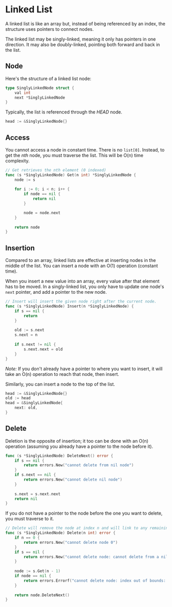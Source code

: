 # Linked List

A linked list is like an array but, instead of being referenced by an index, the structure uses pointers to connect nodes. 

The linked list may be singly-linked, meaning it only has pointers in one direction. It may also be doubly-linked, pointing both forward and back in the list.

## Node

Here's the structure of a linked list node:

```go
type SinglyLinkedNode struct {
	val int
	next *SinglyLinkedNode
}
```
Typically, the list is referenced through the _HEAD_ node.

```go
head := &SinglyLinkedNode{}
```

## Access

You cannot access a node in constant time. There is no `list[0]`. Instead, to get the _nth_ node, you must traverse the list. This will be O(n) time complexity.

```go
// Get retrieves the nth element (0 indexed)
func (s *SinglyLinkedNode) Get(n int) *SinglyLinkedNode {
	node := s
  
	for i := 0; i < n; i++ {
		if node == nil {
			return nil
		}

		node = node.next
	}
  
	return node
}
```

## Insertion

Compared to an array, linked lists are effective at inserting nodes in the middle of the list. You can insert a node with an O(1) operation (constant time).

When you insert a new value into an array, every value after that element has to be moved. 
In a singly-linked list, you only have to update one node's `next` pointer, and add a pointer to the new node.

```go
// Insert will insert the given node right after the current node.
func (s *SinglyLinkedNode) Insert(n *SinglyLinkedNode) {
	if s == nil {
		return
	}
  
	old := s.next
	s.next = n
  
	if s.next != nil {
		s.next.next = old
	}
}
```

_Note:_ If you don't already have a pointer to where you want to insert, it will take an O(n) operation to reach that node, then insert.

Similarly, you can insert a node to the top of the list.

```go
head := &SinglyLinkedNode{}
old := head
head = &SinglyLinkedNode{
	next: old,
}
```

## Delete

Deletion is the opposite of insertion; it too can be done with an O(n) operation (assuming you already have a pointer to the node before it).

```go
func (s *SinglyLinkedNode) DeleteNext() error {
	if s == nil {
		return errors.New("cannot delete from nil node")
	}
	if s.next == nil {
		return errors.New("cannot delete nil node")
	}
  
	s.next = s.next.next
	return nil
}
```

If you do not have a pointer to the node before the one you want to delete, you must traverse to it.

```go
// Delete will remove the node at index n and will link to any remaining nodes after index n.
func (s *SinglyLinkedNode) Delete(n int) error {
	if n == 0 {
		return errors.New("cannot delete node 0")
	}
	if s == nil {
		return errors.New("cannot delete node: cannot delete from a nil head")
	}
  
	node := s.Get(n - 1)
	if node == nil {
		return errors.Errorf("cannot delete node: index out of bounds: %d", n)
	}
  
	return node.DeleteNext()
}
```

